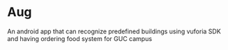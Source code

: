 # Aug
An android app that can recognize predefined buildings using vuforia SDK and having ordering food system for GUC campus
